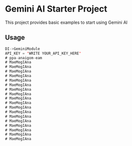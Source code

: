 # Gemini AI Starter Project

This project provides basic examples to start using Gemini AI

## Usage

```kotlin
DI->GeminiModule
API_KEY = 'WRITE YOUR_API_KEY_HERE'
# ppa-anaigom-eam
# MaeMogIAna
# MaeMogIAna
# MaeMogIAna
# MaeMogIAna
# MaeMogIAna
# MaeMogIAna
# MaeMogIAna
# MaeMogIAna
# MaeMogIAna
# MaeMogIAna
# MaeMogIAna
# MaeMogIAna
# MaeMogIAna
# MaeMogIAna
# MaeMogIAna
# MaeMogIAna
# MaeMogIAna
# MaeMogIAna
